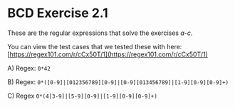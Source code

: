 # BCD Exercise 2.1

These are the regular expressions that solve the exercises *a*-*c*.

You can view the test cases that we tested these with here: [https://regex101.com/r/cCx50T/1](https://regex101.com/r/cCx50T/1)

A) Regex: `0*42`

B) Regex: `0*([0-9]|[012356789][0-9]|[0-9][013456789]|[1-9][0-9][0-9]+)`

C) Regex `0*(4[3-9]|[5-9][0-9]|[1-9][0-9][0-9]+)`